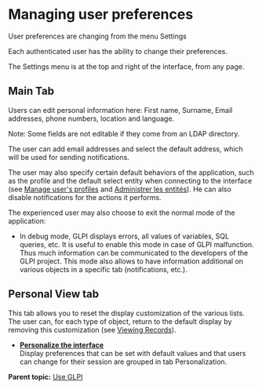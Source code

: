 Managing user preferences
=========================

User preferences are changing from the menu Settings

Each authenticated user has the ability to change their preferences.

The Settings menu is at the top and right of the interface, from any
page.

Main Tab
--------

Users can edit personal information here: First name, Surname, Email
addresses, phone numbers, location and language.

Note: Some fields are not editable if they come from an LDAP directory.

The user can add email addresses and select the default address, which
will be used for sending notifications.

The user may also specify certain default behaviors of the application,
such as the profile and the default select entity when connecting to the
interface (see [Manage user's
profiles](administration_profile.html "In GLPI, profiles are managed from the menu Administration > Profiles.")
and [Administrer les
entités](administration_entity.html "Dans GLPI, administrer les entités peut se faire à partir du menu Administration > Entités.")).
He can also disable notifications for the actions it performs.

The experienced user may also choose to exit the normal mode of the
application:

-   In debug mode, GLPI displays errors, all values of variables, SQL
    queries, etc. It is useful to enable this mode in case of GLPI
    malfunction. Thus much information can be communicated to the
    developers of the GLPI project. This mode also allows to have
    information additional on various objects in a specific tab
    (notifications, etc.).

Personal View tab
-----------------

This tab allows you to reset the display customization of the various
lists. The user can, for each type of object, return to the default
display by removing this customization (see [Viewing
Records](navigate_manageitem.html "Viiew and manage records")).

-   **[Personalize the
    interface](../glpi/config_common_personalize.html)**\
     Display preferences that can be set with default values and that
    users can change for their session are grouped in tab
    Personalization.

**Parent topic:** [Use GLPI](../glpi/use.html "Use GLPI")
